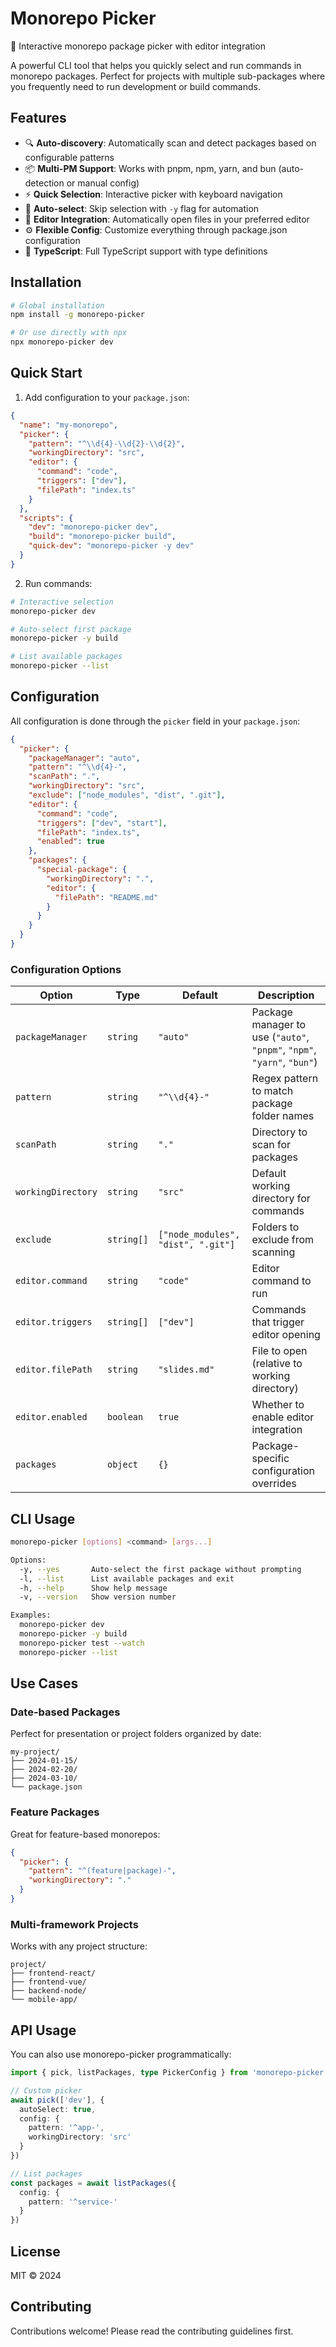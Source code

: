 # Monorepo Picker

🎯 Interactive monorepo package picker with editor integration

A powerful CLI tool that helps you quickly select and run commands in monorepo packages. Perfect for projects with multiple sub-packages where you frequently need to run development or build commands.

## Features

- 🔍 **Auto-discovery**: Automatically scan and detect packages based on configurable patterns
- 📦 **Multi-PM Support**: Works with pnpm, npm, yarn, and bun (auto-detection or manual config)
- ⚡ **Quick Selection**: Interactive picker with keyboard navigation
- 🎯 **Auto-select**: Skip selection with `-y` flag for automation
- 🔧 **Editor Integration**: Automatically open files in your preferred editor
- ⚙️ **Flexible Config**: Customize everything through package.json configuration
- 🎨 **TypeScript**: Full TypeScript support with type definitions

## Installation

```bash
# Global installation
npm install -g monorepo-picker

# Or use directly with npx
npx monorepo-picker dev
```

## Quick Start

1. Add configuration to your `package.json`:

```json
{
  "name": "my-monorepo",
  "picker": {
    "pattern": "^\\d{4}-\\d{2}-\\d{2}",
    "workingDirectory": "src",
    "editor": {
      "command": "code",
      "triggers": ["dev"],
      "filePath": "index.ts"
    }
  },
  "scripts": {
    "dev": "monorepo-picker dev",
    "build": "monorepo-picker build",
    "quick-dev": "monorepo-picker -y dev"
  }
}
```

2. Run commands:

```bash
# Interactive selection
monorepo-picker dev

# Auto-select first package
monorepo-picker -y build

# List available packages
monorepo-picker --list
```

## Configuration

All configuration is done through the `picker` field in your `package.json`:

```json
{
  "picker": {
    "packageManager": "auto",
    "pattern": "^\\d{4}-",
    "scanPath": ".",
    "workingDirectory": "src",
    "exclude": ["node_modules", "dist", ".git"],
    "editor": {
      "command": "code",
      "triggers": ["dev", "start"],
      "filePath": "index.ts",
      "enabled": true
    },
    "packages": {
      "special-package": {
        "workingDirectory": ".",
        "editor": {
          "filePath": "README.md"
        }
      }
    }
  }
}
```

### Configuration Options

| Option | Type | Default | Description |
|--------|------|---------|-------------|
| `packageManager` | `string` | `"auto"` | Package manager to use (`"auto"`, `"pnpm"`, `"npm"`, `"yarn"`, `"bun"`) |
| `pattern` | `string` | `"^\\d{4}-"` | Regex pattern to match package folder names |
| `scanPath` | `string` | `"."` | Directory to scan for packages |
| `workingDirectory` | `string` | `"src"` | Default working directory for commands |
| `exclude` | `string[]` | `["node_modules", "dist", ".git"]` | Folders to exclude from scanning |
| `editor.command` | `string` | `"code"` | Editor command to run |
| `editor.triggers` | `string[]` | `["dev"]` | Commands that trigger editor opening |
| `editor.filePath` | `string` | `"slides.md"` | File to open (relative to working directory) |
| `editor.enabled` | `boolean` | `true` | Whether to enable editor integration |
| `packages` | `object` | `{}` | Package-specific configuration overrides |

## CLI Usage

```bash
monorepo-picker [options] <command> [args...]

Options:
  -y, --yes       Auto-select the first package without prompting
  -l, --list      List available packages and exit
  -h, --help      Show help message
  -v, --version   Show version number

Examples:
  monorepo-picker dev
  monorepo-picker -y build
  monorepo-picker test --watch
  monorepo-picker --list
```

## Use Cases

### Date-based Packages
Perfect for presentation or project folders organized by date:
```
my-project/
├── 2024-01-15/
├── 2024-02-20/
├── 2024-03-10/
└── package.json
```

### Feature Packages
Great for feature-based monorepos:
```json
{
  "picker": {
    "pattern": "^(feature|package)-",
    "workingDirectory": "."
  }
}
```

### Multi-framework Projects
Works with any project structure:
```
project/
├── frontend-react/
├── frontend-vue/
├── backend-node/
└── mobile-app/
```

## API Usage

You can also use monorepo-picker programmatically:

```typescript
import { pick, listPackages, type PickerConfig } from 'monorepo-picker'

// Custom picker
await pick(['dev'], {
  autoSelect: true,
  config: {
    pattern: '^app-',
    workingDirectory: 'src'
  }
})

// List packages
const packages = await listPackages({
  config: {
    pattern: '^service-'
  }
})
```

## License

MIT © 2024

## Contributing

Contributions welcome! Please read the contributing guidelines first.
